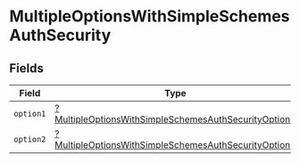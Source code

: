 # MultipleOptionsWithSimpleSchemesAuthSecurity


## Fields

| Field                                                                                                                                  | Type                                                                                                                                   | Required                                                                                                                               | Description                                                                                                                            |
| -------------------------------------------------------------------------------------------------------------------------------------- | -------------------------------------------------------------------------------------------------------------------------------------- | -------------------------------------------------------------------------------------------------------------------------------------- | -------------------------------------------------------------------------------------------------------------------------------------- |
| `option1`                                                                                                                              | [?MultipleOptionsWithSimpleSchemesAuthSecurityOption1](../../models/operations/MultipleOptionsWithSimpleSchemesAuthSecurityOption1.md) | :heavy_minus_sign:                                                                                                                     | N/A                                                                                                                                    |
| `option2`                                                                                                                              | [?MultipleOptionsWithSimpleSchemesAuthSecurityOption2](../../models/operations/MultipleOptionsWithSimpleSchemesAuthSecurityOption2.md) | :heavy_minus_sign:                                                                                                                     | N/A                                                                                                                                    |